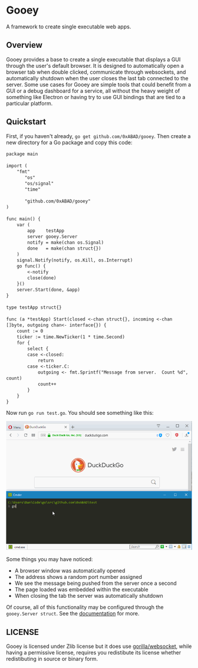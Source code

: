 Gooey
=====

A framework to create single executable web apps.

Overview
--------

Gooey provides a base to create a single executable that displays a GUI through
the user's default browser.  It is designed to automatically open a browser tab
when double clicked, communicate through websockets, and automatically shutdown
when the user closes the last tab connected to the server.  Some use cases for
Gooey are simple tools that could benefit from a GUI or a debug dashboard for
a service, all without the heavy weight of something like Electron or having try
to use GUI bindings that are tied to a particular platform.

Quickstart
----------

First, if you haven't already, ```go get github.com/0xABAD/gooey```.  Then
create a new directory for a Go package and copy this code:

```
package main

import (
	"fmt"
	   "os"
	   "os/signal"
	   "time"

	   "github.com/0xABAD/gooey"
)

func main() {
	var (
		app	   testApp
		server gooey.Server
		notify = make(chan os.Signal)
		done   = make(chan struct{})
	)
	signal.Notify(notify, os.Kill, os.Interrupt)
	go func() {
		<-notify
		close(done)
	}()
	server.Start(done, &app)
}

type testApp struct{}

func (a *testApp) Start(closed <-chan struct{}, incoming <-chan []byte, outgoing chan<- interface{}) {
	count := 0
	ticker := time.NewTicker(1 * time.Second)
	for {
		select {
		case <-closed:
			return
		case <-ticker.C:
			outgoing <- fmt.Sprintf("Message from server.  Count %d", count)
			count++
		}
	}
}
```

Now run `go run test.go`.  You should see something like this:

![Gooey Demo](demo.gif)

Some things you may have noticed:

* A browser window was automatically opened
* The address shows a random port number assigned
* We see the message being pushed from the server once a second
* The page loaded was embedded within the executable
* When closing the tab the server was automatically shutdown

Of course, all of this functionality may be configured through the
`gooey.Server struct`.  See the 
[documentation](https://godoc.org/github.com/0xABAD/gooey) for more.

LICENSE
-------

Gooey is licensed under Zlib license but it does use
[gorilla/websocket](https://github.com/gorilla/websocket), while having a
permissive license, requires you redistibute its license whether redistibuting
in source or binary form.
